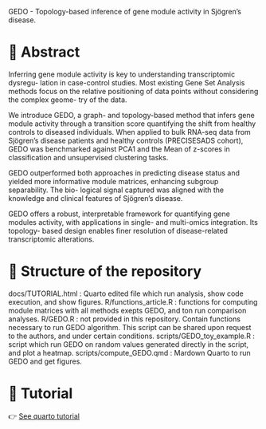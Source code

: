 GEDO - Topology-based inference of gene module activity in Sjögren’s disease.

# 📘 Abstract
Inferring gene module activity is key to understanding transcriptomic dysregu-
lation in case-control studies. Most existing Gene Set Analysis methods focus on
the relative positioning of data points without considering the complex geome-
try of the data.

We introduce GEDO, a graph- and topology-based method that infers gene
module activity through a transition score quantifying the shift from healthy
controls to diseased individuals. When applied to bulk RNA-seq data from
Sjögren’s disease patients and healthy controls (PRECISESADS cohort), GEDO
was benchmarked against PCA1 and the Mean of z-scores in classification and
unsupervised clustering tasks.

GEDO outperformed both approaches in predicting disease status and yielded
more informative module matrices, enhancing subgroup separability. The bio-
logical signal captured was aligned with the knowledge and clinical features of
Sjögren’s disease.

GEDO offers a robust, interpretable framework for quantifying gene modules
activity, with applications in single- and multi-omics integration. Its topology-
based design enables finer resolution of disease-related transcriptomic alterations.

# 📂 Structure of the repository
docs/TUTORIAL.html : Quarto edited file which run analysis, show code execution, and show figures.
R/functions_article.R : functions for computing module matrices with all methods exepts GEDO, and ton run comparison analyses.
R/GEDO.R : not provided in this repository. Contain functions necessary to run GEDO algorithm. This script can be shared upon request to the authors, and under certain conditions. 
scripts/GEDO_toy_example.R : script which run GEDO on random values generated directly in the script, and plot a heatmap. 
scripts/compute_GEDO.qmd : Mardown Quarto to run GEDO and get figures.

# 📄 Tutorial 
👉 [See quarto tutorial](docs/TUTORIAL.md)


